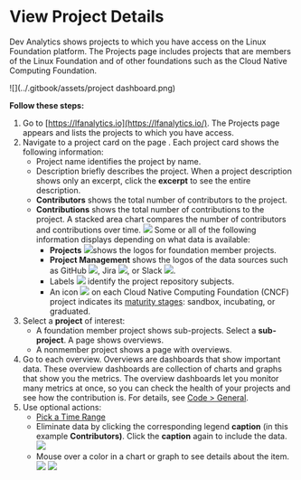 # View Project Details



Dev Analytics shows projects to which you have access on the Linux Foundation platform. The Projects page includes projects that are members of the Linux Foundation and of other foundations such as the Cloud Native Computing Foundation.

![](../.gitbook/assets/project dashboard.png)

**Follow these steps:**

1. Go to [https://lfanalytics.io](https://lfanalytics.io/). The Projects page appears and lists the projects to which you have access.
2. Navigate to a project card on the page . Each project card shows the following information:
   * Project name identifies the project by name.
   * Description briefly describes the project. When a project description shows only an excerpt, click the **excerpt** to see the entire description.
   * **Contributors** shows the total number of contributors to the project.
   * **Contributions** shows the total number of contributions to the project. A stacked area chart compares the number of contributors and contributions over time. ![](https://docs.linuxfoundation.org/download/attachments/7409465/DA%20project%20stacked%20area%20chart.png?version=1&modificationDate=1566927060964&api=v2)  Some or all of the following information displays depending on what data is available:
     * **Projects** ![](https://docs.linuxfoundation.org/download/thumbnails/7409465/DA%20project_logos.png?version=1&modificationDate=1566927060999&api=v2)shows the logos for foundation member projects.
     * **Project Management** shows the logos of the data sources such as GitHub ![](https://docs.linuxfoundation.org/download/thumbnails/7409465/github-01.png?version=1&modificationDate=1566927061057&api=v2), Jira ![](https://docs.linuxfoundation.org/download/thumbnails/7409465/jira-01.png?version=1&modificationDate=1566927061094&api=v2), or Slack ![](https://docs.linuxfoundation.org/download/thumbnails/7409465/slack-01.png?version=1&modificationDate=1566927061123&api=v2).
     * Labels ![](https://docs.linuxfoundation.org/download/attachments/7409465/DA%20project%20label.png?version=1&modificationDate=1566927061148&api=v2) identify the project repository subjects.
     * An icon ![](https://docs.linuxfoundation.org/download/thumbnails/7409465/DA%20CNCF%20maturity%20icon.png?version=1&modificationDate=1566927061190&api=v2) on each Cloud Native Computing Foundation \(CNCF\) project indicates its [maturity stages](https://www.cncf.io/projects/): sandbox, incubating, or graduated.
3. Select a **project** of interest:
   * A foundation member project shows sub-projects. Select a **sub-project**. A page shows overviews.
   * A nonmember project shows a page with overviews.
4. Go to each overview. Overviews are dashboards that show important data. These overview dashboards are collection of charts and graphs that show you the metrics. The overview dashboards let you monitor many metrics at once, so you can check the health of your projects and see how the contribution is. For details, see [Code &gt; General](view-dashboard-catalog-of-a-project/code/general.md).
5. Use optional actions:
   * [Pick a Time Range](https://docs.linuxfoundation.org/display/PROD/.Pick+a+Time+Range+vInitial)
   * Eliminate data by clicking the corresponding legend **caption** \(in this example **Contributors\)**. Click the **caption** again to include the data. ![](https://docs.linuxfoundation.org/download/thumbnails/7409465/contributor%20button.png?version=1&modificationDate=1575268704799&api=v2) 
   * Mouse over a color in a chart or graph to see details about the item.  ![](https://docs.linuxfoundation.org/download/thumbnails/7409465/graph.png?version=1&modificationDate=1575268902646&api=v2)  ![](https://docs.linuxfoundation.org/download/thumbnails/7409465/chart.png?version=1&modificationDate=1575268933415&api=v2)



